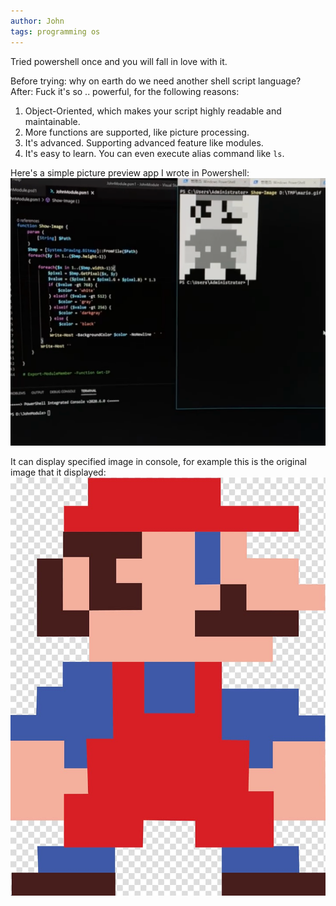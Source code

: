 ```yaml
---
author: John
tags: programming os
---
```


Tried powershell once and you will fall in love with it.

Before trying: why on earth do we need another shell script language?
After: Fuck it's so .. powerful, for the following reasons:

1. Object-Oriented, which makes your script highly readable and maintainable.
2. More functions are supported, like picture processing.
3. It's advanced. Supporting advanced feature like modules.
4. It's easy to learn. You can even execute alias command like `ls`.

Here's a simple picture preview app I wrote in Powershell:
![pic](/assets/img/posts-202403/03-powershell.png)

It can display specified image in console, for example this is the original
image that it displayed:
![pic](/assets/img/posts-202403/03-supermario.jpeg)
